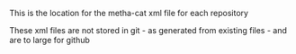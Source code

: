 
This is the location for the metha-cat xml file for each repository

These xml files are not stored in git - as generated from existing files - and are to large for
github
